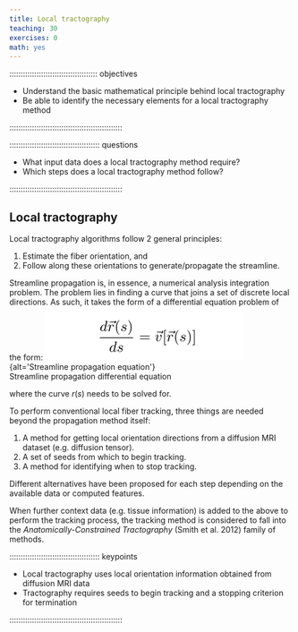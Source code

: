 ```yaml
---
title: Local tractography
teaching: 30
exercises: 0
math: yes
---
```


::::::::::::::::::::::::::::::::::::::: objectives

- Understand the basic mathematical principle behind local tractography
- Be able to identify the necessary elements for a local tractography method

::::::::::::::::::::::::::::::::::::::::::::::::::

:::::::::::::::::::::::::::::::::::::::: questions

- What input data does a local tractography method require?
- Which steps does a local tractography method follow?

::::::::::::::::::::::::::::::::::::::::::::::::::



## Local tractography

Local tractography algorithms follow 2 general principles:

1. Estimate the fiber orientation, and
2. Follow along these orientations to generate/propagate the streamline.

Streamline propagation is, in essence, a numerical analysis integration
problem. The problem lies in finding a curve that joins a set of discrete local
directions. As such, it takes the form of a differential equation problem of
the form:
![](fig/local_tractography/streamline_propagation_diff_equation.png){alt='Streamline propagation equation'}   
Streamline propagation differential equation

where the curve $r(s)$ needs to be solved for.

To perform conventional local fiber tracking, three things are needed beyond the
propagation method itself:

1. A method for getting local orientation directions from a diffusion MRI
  dataset (e.g. diffusion tensor).
2. A set of seeds from which to begin tracking.
3. A method for identifying when to stop tracking.

Different alternatives have been proposed for each step depending on the
available data or computed features.

When further context data (e.g. tissue information) is added to the above to
perform the tracking process, the tracking method is considered to fall into the
*Anatomically-Constrained Tractography* (Smith et al. 2012) family of methods.



:::::::::::::::::::::::::::::::::::::::: keypoints

- Local tractography uses local orientation information obtained from diffusion MRI data
- Tractography requires seeds to begin tracking and a stopping criterion for termination

::::::::::::::::::::::::::::::::::::::::::::::::::



